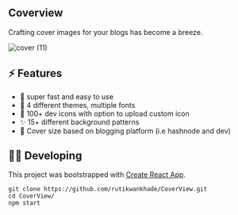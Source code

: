 ## Coverview
Crafting cover images for your blogs has become a breeze.


![cover (11)](https://github.com/Shivakumar1090/Covercrafter/assets/85950488/5897d350-a511-4218-a6bb-d14264195b5b)




 


## ⚡ Features
- 🚀 super fast and easy to use
- 🌈 4 different themes, multiple fonts
- 🌠 100+ dev icons with option to upload custom icon
- ✨ 15+ different background patterns
- 💾 Cover size based on blogging platform (i.e hashnode and dev)

## 👩‍💻 Developing
This project was bootstrapped with [Create React App](https://github.com/facebook/create-react-app).



```shell
git clone https://github.com/rutikwankhade/CoverView.git
cd CoverView/
npm start
```

